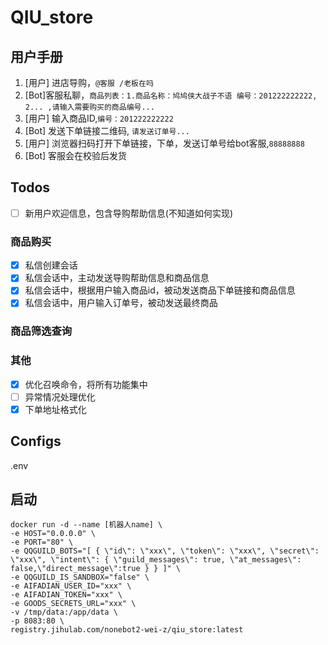 # QIU_store
## 用户手册
1. [用户] 进店导购，`@客服 /老板在吗`
2. [Bot]客服私聊，`商品列表：1.商品名称：鸠鸠侠大战子不语 编号：201222222222, 2... ,请输入需要购买的商品编号...`
3. [用户] 输入商品ID,`编号：201222222222`
4. [Bot] 发送下单链接二维码, `请发送订单号...`
4. [用户] 浏览器扫码打开下单链接，下单，发送订单号给bot客服,`88888888`
5. [Bot] 客服会在校验后发货

## Todos
- [ ] 新用户欢迎信息，包含导购帮助信息(不知道如何实现)
### 商品购买
- [x] 私信创建会话
- [x] 私信会话中，主动发送导购帮助信息和商品信息
- [x] 私信会话中，根据用户输入商品id，被动发送商品下单链接和商品信息
- [x] 私信会话中，用户输入订单号，被动发送最终商品

### 商品筛选查询

### 其他
- [x] 优化召唤命令，将所有功能集中
- [ ] 异常情况处理优化
- [x] 下单地址格式化
## Configs
.env

## 启动
```
docker run -d --name [机器人name] \ 
-e HOST="0.0.0.0" \
-e PORT="80" \
-e QQGUILD_BOTS="[ { \"id\": \"xxx\", \"token\": \"xxx\", \"secret\": \"xxx\", \"intent\": { \"guild_messages\": true, \"at_messages\": false,\"direct_message\":true } } ]" \
-e QQGUILD_IS_SANDBOX="false" \
-e AIFADIAN_USER_ID="xxx" \
-e AIFADIAN_TOKEN="xxx" \
-e GOODS_SECRETS_URL="xxx" \
-v /tmp/data:/app/data \
-p 8083:80 \
registry.jihulab.com/nonebot2-wei-z/qiu_store:latest
```
